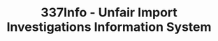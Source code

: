 ---
bigquery: https://console.cloud.google.com/bigquery?p=patents-public-data&d=usitc_investigations&page=dataset&project=sheets-management-319211
citation: US International Trade Commission 337Info Unfair Import Investigations Information
  System
contributors: US International Trade Comission
cost: None
description: US International Trade Commission 337Info Unfair Import Investigations
  Information System contains data on investigations done under Section 337. Section
  337 declares the infringement of certain statutory intellectual property rights
  and other forms of unfair competition in import trade to be unlawful practices.
  Most Section 337 investigations involve allegations of patent or registered trademark
  infringement.
documentation: FAQ and tutorial available on the site
last_edit: 04/06/2022, 15:47:12
location: https://pubapps2.usitc.gov/337external/
maintained_by: US International Trade Comission
schema_fields:
- scheduledEndDateEvidHear
- respondent
- complainant
- teoReliefGranted
- finalIdOnViolationIssue
- markmanHearing
- patentNumber
- cafcAppeals
- actualStartDateEvidHear
- gcAttorney
- currentActiveALJ
- finalDetNoViolation
- targetDate
- copyrightNumbers
- htsNumbers
- patentNumbers
- startDateMarkmanHearing
- dateCreated
- ouiiAttorney
- docketNo
- actualEndDateEvidHear
- dateComplaintFiled
- ouiiParticipation
- trademarkNumbers
- invUnfairAct
- title
- investigationTermDate
- teoProceedingInvolved
- endDateMarkmanHearing
- issueDateOtherNonFinal
- teoIdDueDate
- investigationNo
- currentStatus
- scheduledStartDateEvidHear
- finalDetViolation
- teoIdIssueDate
- finalIdOnViolationDue
- publication_number
- id
- internalRemand
- dateOfPublicationFrNotice
- aljAssigned
- investigationType
- lastUpdated
shortname: unfair_import_investigations
tags:
- import
- legal
- trade
timeframe: 2008-2021 (prior to 2008 downloadable as a JSON file)
title: 337Info - Unfair Import Investigations Information System
uuid: 2721f5ec-e599-4890-9265-9706719fc71e
---